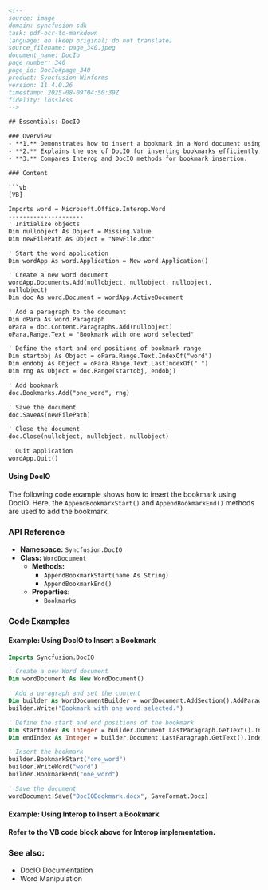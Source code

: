 ```html
<!--
source: image
domain: syncfusion-sdk
task: pdf-ocr-to-markdown
language: en (keep original; do not translate)
source_filename: page_340.jpeg
document_name: DocIo
page_number: 340
page_id: DocIo#page_340
product: Syncfusion Winforms
version: 11.4.0.26
timestamp: 2025-08-09T04:50:39Z
fidelity: lossless
-->

## Essentials: DocIO

### Overview
- **1.** Demonstrates how to insert a bookmark in a Word document using Interop.
- **2.** Explains the use of DocIO for inserting bookmarks efficiently.
- **3.** Compares Interop and DocIO methods for bookmark insertion.

### Content

```vb
[VB]

Imports word = Microsoft.Office.Interop.Word
---------------------
' Initialize objects
Dim nullobject As Object = Missing.Value
Dim newFilePath As Object = "NewFile.doc"

' Start the word application
Dim wordApp As word.Application = New word.Application()

' Create a new word document
wordApp.Documents.Add(nullobject, nullobject, nullobject, 
nullobject)
Dim doc As word.Document = wordApp.ActiveDocument

' Add a paragraph to the document
Dim oPara As word.Paragraph
oPara = doc.Content.Paragraphs.Add(nullobject)
oPara.Range.Text = "Bookmark with one word selected"

' Define the start and end positions of bookmark range
Dim startobj As Object = oPara.Range.Text.IndexOf("word")
Dim endobj As Object = oPara.Range.Text.LastIndexOf(" ")
Dim rng As Object = doc.Range(startobj, endobj)

' Add bookmark
doc.Bookmarks.Add("one_word", rng)

' Save the document
doc.SaveAs(newFilePath)

' Close the document
doc.Close(nullobject, nullobject, nullobject)

' Quit application
wordApp.Quit()
```

#### Using DocIO

The following code example shows how to insert the bookmark using DocIO. Here, the `AppendBookmarkStart()` and `AppendBookmarkEnd()` methods are used to add the bookmark.

### API Reference
- **Namespace:** `Syncfusion.DocIO`
- **Class:** `WordDocument`
  - **Methods:**
    - `AppendBookmarkStart(name As String)`
    - `AppendBookmarkEnd()`
  - **Properties:**
    - `Bookmarks`

### Code Examples

#### Example: Using DocIO to Insert a Bookmark

```vb
Imports Syncfusion.DocIO

' Create a new Word document
Dim wordDocument As New WordDocument()

' Add a paragraph and set the content
Dim builder As WordDocumentBuilder = wordDocument.AddSection().AddParagraph()
builder.Write("Bookmark with one word selected.")

' Define the start and end positions of the bookmark
Dim startIndex As Integer = builder.Document.LastParagraph.GetText().IndexOf("word")
Dim endIndex As Integer = builder.Document.LastParagraph.GetText().IndexOf(" ")

' Insert the bookmark
builder.BookmarkStart("one_word")
builder.WriteWord("word")
builder.BookmarkEnd("one_word")

' Save the document
wordDocument.Save("DocIOBookmark.docx", SaveFormat.Docx)
```

#### Example: Using Interop to Insert a Bookmark

**Refer to the VB code block above for Interop implementation.**

### See also:
- DocIO Documentation
- Word Manipulation

<!-- tags: [DocIO, WordDocument, Bookmark, Interop, DocIO_API, Winforms] keywords: [BookmarkInsertion, WordManipulation, DocIO_API] -->
```